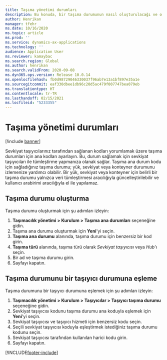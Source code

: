 ```yaml
---
title: Taşıma yönetimi durumları
description: Bu konuda, bir taşıma durumunun nasıl oluşturulacağı ve o durumun bir taşıyıcı durumuna nasıl eşleneceği açıklanmaktadır.
author: Henrikan
manager: tfehr
ms.date: 10/16/2020
ms.topic: article
ms.prod: ''
ms.service: dynamics-ax-applications
ms.technology: ''
audience: Application User
ms.reviewer: kamaybac
ms.search.region: Global
ms.author: henrikan
ms.search.validFrom: 2020-09-08
ms.dyn365.ops.version: Release 10.0.14
ms.openlocfilehash: fb0d98729046330037f96ab7e13a1bf897e35a1e
ms.sourcegitcommit: eaf330dbee1db96c20d5ac479f007747bea079eb
ms.translationtype: HT
ms.contentlocale: tr-TR
ms.lasthandoff: 02/15/2021
ms.locfileid: "5233355"
---
```

# <a name="transportation-management-statuses"></a>Taşıma yönetimi durumları

[!include [banner](../includes/banner.md)]

Sevkiyat taşıyıcılarınız tarafından sağlanan kodları yorumlamak üzere taşıma durumları için ana kodları ayarlayın. Bu, durum sağlamak için sevkiyat taşıyıcıları ile tümleştirme yapmanıza olanak sağlar. Taşıma ana durum kodu için sağladığınız taşıma durumu; yük, sevkiyat veya konteyner durumunu izlemenize yardımcı olabilir. Bir yük, sevkiyat veya konteyner için belirli bir taşıma durumu yalnızca veri tümleştirmesi aracılığıyla güncelleştirilebilir ve kullanıcı arabirimi aracılığıyla el ile yapılamaz.

## <a name="create-a-transportation-status"></a>Taşıma durumu oluşturma

Taşıma durumu oluşturmak için şu adımları izleyin:

1. **Taşımacılık yönetimi \> Kurulum \> Taşıma ana durumları** seçeneğine gidin.
1. Taşıma ana durumu oluşturmak için **Yeni**'yi seçin.
1. **Taşıma ana durumu** alanında, taşıma durumu için benzersiz bir kod girin.
1. **Taşıma türü** alanında, taşıma türü olarak *Sevkiyat taşıyıcısı* veya *Hub*'ı seçin.
1. Bir ad ve taşıma durumu girin.
1. Sayfayı kapatın.

## <a name="map-a-transportation-status-to-a-carrier-status"></a>Taşıma durumunu bir taşıyıcı durumuna eşleme

Taşıma durumunu bir taşıyıcı durumuna eşlemek için şu adımları izleyin:

1. **Taşımacılık yönetimi \> Kurulum \> Taşıyıcılar \> Taşıyıcı taşıma durumu** seçeneğine gidin.
1. Sevkiyat taşıyıcısı kodunu taşıma durumu ana koduyla eşlemek için **Yeni**'yi seçin.
1. Sevkiyat taşıyıcısı ve taşıyıcı hizmeti için benzersiz kodu seçin.
1. Seçili sevkiyat taşıyıcısı koduyla eşleştirmek istediğiniz taşıma durumu kodunu seçin.
1. Sevkiyat taşıyıcısı tarafından kullanılan harici kodu girin.
1. Sayfayı kapatın.


[!INCLUDE[footer-include](../../includes/footer-banner.md)]